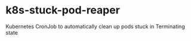 # k8s-stuck-pod-reaper
Kubernetes CronJob to automatically clean up pods stuck in Terminating state
